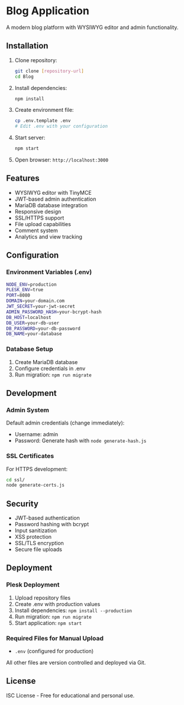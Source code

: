 # Blog Application

A modern blog platform with WYSIWYG editor and admin functionality.

## Installation

1. Clone repository:
   ```bash
   git clone [repository-url]
   cd Blog
   ```

2. Install dependencies:
   ```bash
   npm install
   ```

3. Create environment file:
   ```bash
   cp .env.template .env
   # Edit .env with your configuration
   ```

4. Start server:
   ```bash
   npm start
   ```

5. Open browser: `http://localhost:3000`

## Features

- WYSIWYG editor with TinyMCE
- JWT-based admin authentication
- MariaDB database integration
- Responsive design
- SSL/HTTPS support
- File upload capabilities
- Comment system
- Analytics and view tracking

## Configuration

### Environment Variables (.env)
```bash
NODE_ENV=production
PLESK_ENV=true
PORT=8080
DOMAIN=your-domain.com
JWT_SECRET=your-jwt-secret
ADMIN_PASSWORD_HASH=your-bcrypt-hash
DB_HOST=localhost
DB_USER=your-db-user
DB_PASSWORD=your-db-password
DB_NAME=your-database
```

### Database Setup
1. Create MariaDB database
2. Configure credentials in .env
3. Run migration: `npm run migrate`

## Development

### Admin System
Default admin credentials (change immediately):
- Username: admin
- Password: Generate hash with `node generate-hash.js`

### SSL Certificates
For HTTPS development:
```bash
cd ssl/
node generate-certs.js
```

## Security

- JWT-based authentication
- Password hashing with bcrypt
- Input sanitization
- XSS protection
- SSL/TLS encryption
- Secure file uploads

## Deployment

### Plesk Deployment
1. Upload repository files
2. Create .env with production values
3. Install dependencies: `npm install --production`
4. Run migration: `npm run migrate`
5. Start application: `npm start`

### Required Files for Manual Upload
- `.env` (configured for production)

All other files are version controlled and deployed via Git.

## License

ISC License - Free for educational and personal use.
